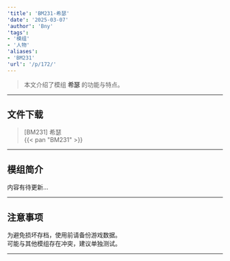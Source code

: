 ```yaml
---
'title': 'BM231-希瑟'
'date': '2025-03-07'
'author': 'Bny'
'tags':
- '模组'
- '人物'
'aliases':
- 'BM231'
'url': '/p/172/'
---
```


> 本文介绍了模组 **希瑟** 的功能与特点。

---

## 文件下载

> [BM231] 希瑟  
{{< pan "BM231" >}}  

---

## 模组简介

>  
内容有待更新...  

---

## 注意事项

>  
为避免损坏存档，使用前请备份游戏数据。  
可能与其他模组存在冲突，建议单独测试。  

---


